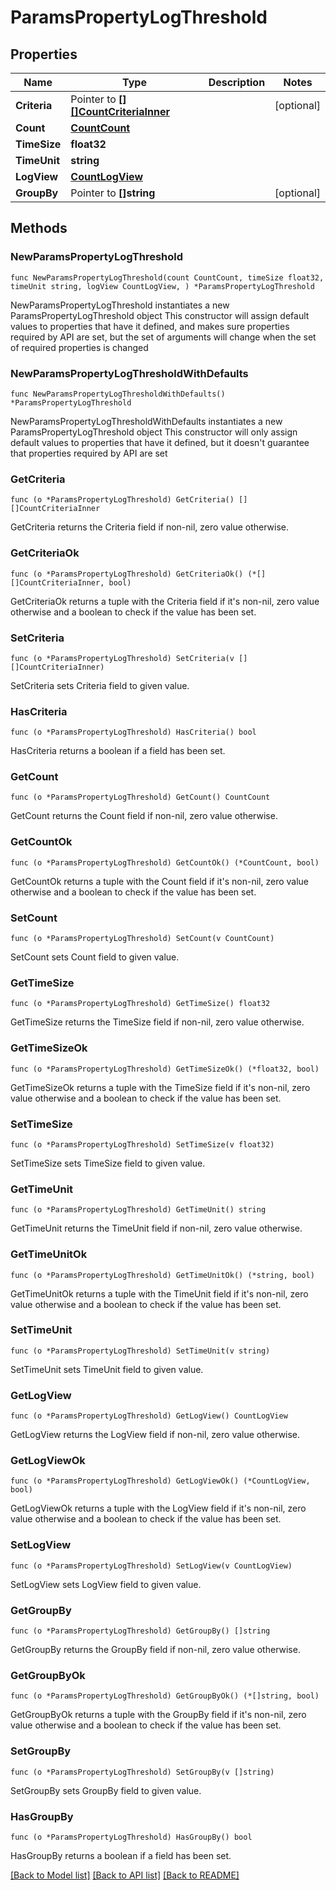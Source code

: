 # ParamsPropertyLogThreshold

## Properties

Name | Type | Description | Notes
------------ | ------------- | ------------- | -------------
**Criteria** | Pointer to [**[][]CountCriteriaInner**]([]CountCriteriaInner.md) |  | [optional] 
**Count** | [**CountCount**](CountCount.md) |  | 
**TimeSize** | **float32** |  | 
**TimeUnit** | **string** |  | 
**LogView** | [**CountLogView**](CountLogView.md) |  | 
**GroupBy** | Pointer to **[]string** |  | [optional] 

## Methods

### NewParamsPropertyLogThreshold

`func NewParamsPropertyLogThreshold(count CountCount, timeSize float32, timeUnit string, logView CountLogView, ) *ParamsPropertyLogThreshold`

NewParamsPropertyLogThreshold instantiates a new ParamsPropertyLogThreshold object
This constructor will assign default values to properties that have it defined,
and makes sure properties required by API are set, but the set of arguments
will change when the set of required properties is changed

### NewParamsPropertyLogThresholdWithDefaults

`func NewParamsPropertyLogThresholdWithDefaults() *ParamsPropertyLogThreshold`

NewParamsPropertyLogThresholdWithDefaults instantiates a new ParamsPropertyLogThreshold object
This constructor will only assign default values to properties that have it defined,
but it doesn't guarantee that properties required by API are set

### GetCriteria

`func (o *ParamsPropertyLogThreshold) GetCriteria() [][]CountCriteriaInner`

GetCriteria returns the Criteria field if non-nil, zero value otherwise.

### GetCriteriaOk

`func (o *ParamsPropertyLogThreshold) GetCriteriaOk() (*[][]CountCriteriaInner, bool)`

GetCriteriaOk returns a tuple with the Criteria field if it's non-nil, zero value otherwise
and a boolean to check if the value has been set.

### SetCriteria

`func (o *ParamsPropertyLogThreshold) SetCriteria(v [][]CountCriteriaInner)`

SetCriteria sets Criteria field to given value.

### HasCriteria

`func (o *ParamsPropertyLogThreshold) HasCriteria() bool`

HasCriteria returns a boolean if a field has been set.

### GetCount

`func (o *ParamsPropertyLogThreshold) GetCount() CountCount`

GetCount returns the Count field if non-nil, zero value otherwise.

### GetCountOk

`func (o *ParamsPropertyLogThreshold) GetCountOk() (*CountCount, bool)`

GetCountOk returns a tuple with the Count field if it's non-nil, zero value otherwise
and a boolean to check if the value has been set.

### SetCount

`func (o *ParamsPropertyLogThreshold) SetCount(v CountCount)`

SetCount sets Count field to given value.


### GetTimeSize

`func (o *ParamsPropertyLogThreshold) GetTimeSize() float32`

GetTimeSize returns the TimeSize field if non-nil, zero value otherwise.

### GetTimeSizeOk

`func (o *ParamsPropertyLogThreshold) GetTimeSizeOk() (*float32, bool)`

GetTimeSizeOk returns a tuple with the TimeSize field if it's non-nil, zero value otherwise
and a boolean to check if the value has been set.

### SetTimeSize

`func (o *ParamsPropertyLogThreshold) SetTimeSize(v float32)`

SetTimeSize sets TimeSize field to given value.


### GetTimeUnit

`func (o *ParamsPropertyLogThreshold) GetTimeUnit() string`

GetTimeUnit returns the TimeUnit field if non-nil, zero value otherwise.

### GetTimeUnitOk

`func (o *ParamsPropertyLogThreshold) GetTimeUnitOk() (*string, bool)`

GetTimeUnitOk returns a tuple with the TimeUnit field if it's non-nil, zero value otherwise
and a boolean to check if the value has been set.

### SetTimeUnit

`func (o *ParamsPropertyLogThreshold) SetTimeUnit(v string)`

SetTimeUnit sets TimeUnit field to given value.


### GetLogView

`func (o *ParamsPropertyLogThreshold) GetLogView() CountLogView`

GetLogView returns the LogView field if non-nil, zero value otherwise.

### GetLogViewOk

`func (o *ParamsPropertyLogThreshold) GetLogViewOk() (*CountLogView, bool)`

GetLogViewOk returns a tuple with the LogView field if it's non-nil, zero value otherwise
and a boolean to check if the value has been set.

### SetLogView

`func (o *ParamsPropertyLogThreshold) SetLogView(v CountLogView)`

SetLogView sets LogView field to given value.


### GetGroupBy

`func (o *ParamsPropertyLogThreshold) GetGroupBy() []string`

GetGroupBy returns the GroupBy field if non-nil, zero value otherwise.

### GetGroupByOk

`func (o *ParamsPropertyLogThreshold) GetGroupByOk() (*[]string, bool)`

GetGroupByOk returns a tuple with the GroupBy field if it's non-nil, zero value otherwise
and a boolean to check if the value has been set.

### SetGroupBy

`func (o *ParamsPropertyLogThreshold) SetGroupBy(v []string)`

SetGroupBy sets GroupBy field to given value.

### HasGroupBy

`func (o *ParamsPropertyLogThreshold) HasGroupBy() bool`

HasGroupBy returns a boolean if a field has been set.


[[Back to Model list]](../README.md#documentation-for-models) [[Back to API list]](../README.md#documentation-for-api-endpoints) [[Back to README]](../README.md)


